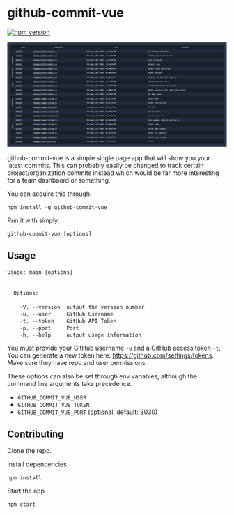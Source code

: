 # github-commit-vue

[![npm version](https://badge.fury.io/js/github-commit-vue.svg)](https://badge.fury.io/js/github-commit-vue)

![demo](https://raw.githubusercontent.com/sbuggay/github-commit-vue/master/demo/demo.png)

github-commit-vue is a simple single page app that will show you your latest commits. This can probably easily be changed to track certain project/organization commits instead which would be far more interesting for a team dashbaord or something.

You can acquire this through:
```
npm install -g github-commit-vue
```

Run it with simply:
```
github-commit-vue [options]
```
## Usage

```
Usage: main [options]


  Options:

    -V, --version  output the version number
    -u, --user     GitHub Username
    -t, --token    GitHub API Token
    -p, --port     Port
    -h, --help     output usage information
```

You must provide your GitHub username `-u` and a GitHub access token `-t`. You can generate a new token here: https://github.com/settings/tokens. Make sure they have repo and user permissions.

These options can also be set through env variables, although the command line arguments take precedence.
- `GITHUB_COMMIT_VUE_USER`
- `GITHUB_COMMIT_VUE_TOKEN`
- `GITHUB_COMMIT_VUE_PORT` (optional, default: 3030)

## Contributing

Clone the repo.

Install dependencies
```
npm install
```

Start the app
```
npm start
```

